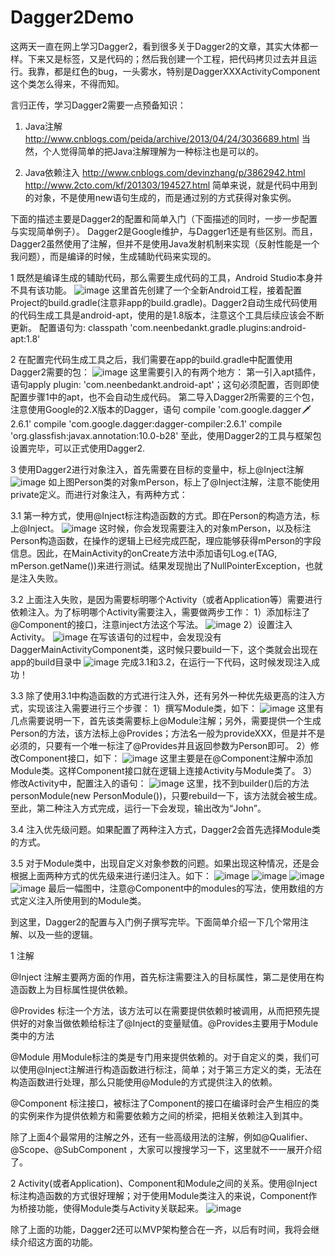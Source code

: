 # Dagger2Demo
这两天一直在网上学习Dagger2，看到很多关于Dagger2的文章，其实大体都一样。下来又是标签，又是代码的；然后我创建一个工程，把代码拷贝过去并且运行。我靠，都是红色的bug，一头雾水，特别是DaggerXXXActivityComponent这个类怎么得来，不得而知。

言归正传，学习Dagger2需要一点预备知识：

1. Java注解
http://www.cnblogs.com/peida/archive/2013/04/24/3036689.html
当然，个人觉得简单的把Java注解理解为一种标注也是可以的。

2. Java依赖注入
http://www.cnblogs.com/devinzhang/p/3862942.html
http://www.2cto.com/kf/201303/194527.html
简单来说，就是代码中用到的对象，不是使用new语句生成的，而是通过别的方式获得对象实例。

下面的描述主要是Dagger2的配置和简单入门（下面描述的同时，一步一步配置与实现简单例子）。
Dagger2是Google维护，与Dagger1还是有些区别。而且，Dagger2虽然使用了注解，但并不是使用Java发射机制来实现（反射性能是一个我问题），而是编译的时候，生成辅助代码来实现的。

1 既然是编译生成的辅助代码，那么需要生成代码的工具，Android Studio本身并不具有该功能。
![image](https://cloud.githubusercontent.com/assets/7099994/17962212/5eae4e74-6ae2-11e6-8dae-82427d90b875.png)
这里首先创建了一个全新Android工程，接着配置Project的build.gradle(注意非app的build.gradle)。Dagger2自动生成代码使用的代码生成工具是android-apt，使用的是1.8版本，注意这个工具后续应该会不断更新。
配置语句为: classpath 'com.neenbedankt.gradle.plugins:android-apt:1.8'

2 在配置完代码生成工具之后，我们需要在app的build.gradle中配置使用Dagger2需要的包：
![image](https://cloud.githubusercontent.com/assets/7099994/17963071/59df1c8a-6ae6-11e6-904a-b08c8d35c89e.png)
这里需要引入的有两个地方：
第一引入apt插件，语句apply plugin: 'com.neenbedankt.android-apt'；这句必须配置，否则即使配置步骤1中的apt，也不会自动生成代码。
第二导入Dagger2所需要的三个包，注意使用Google的2.X版本的Dagger，语句
compile 'com.google.dagger:dagger:2.6.1'
compile 'com.google.dagger:dagger-compiler:2.6.1'
compile 'org.glassfish:javax.annotation:10.0-b28'
至此，使用Dagger2的工具与框架包设置完毕，可以正式使用Dagger2.

3 使用Dagger2进行对象注入，首先需要在目标的变量中，标上@Inject注解
![image](https://cloud.githubusercontent.com/assets/7099994/17963331/b3aab138-6ae7-11e6-992e-a0a3cb1f04fe.png)
如上图Person类的对象mPerson，标上了@Inject注解，注意不能使用private定义。而进行对象注入，有两种方式：

3.1 第一种方式，使用@Inject标注构造函数的方式。即在Person的构造方法，标上@Inject。
![image](https://cloud.githubusercontent.com/assets/7099994/17963467/4eac9fc0-6ae8-11e6-97ec-28278c40a73a.png)
这时候，你会发现需要注入的对象mPerson，以及标注Person构造函数，在操作的逻辑上已经完成匹配，理应能够获得mPerson的字段信息。因此，在MainActivity的onCreate方法中添加语句Log.e(TAG, mPerson.getName())来进行测试。结果发现抛出了NullPointerException，也就是注入失败。

3.2 上面注入失败，是因为需要标明哪个Activity（或者Application等）需要进行依赖注入。为了标明哪个Activity需要注入，需要做两步工作：
1）添加标注了@Component的接口，注意inject方法这个写法。
![image](https://cloud.githubusercontent.com/assets/7099994/17991767/4322c580-6b74-11e6-8064-678cbeffe627.png)
2）设置注入Activity。
![image](https://cloud.githubusercontent.com/assets/7099994/17991964/d6f51ef6-6b75-11e6-893a-9e3449ce33a4.png)
在写该语句的过程中，会发现没有DaggerMainActivityComponent类，这时候只要build一下，这个类就会出现在app的build目录中
![image](https://cloud.githubusercontent.com/assets/7099994/17991991/132d4b6e-6b76-11e6-9512-9f780754f30b.png)
完成3.1和3.2，在运行一下代码，这时候发现注入成功！

3.3 除了使用3.1中构造函数的方式进行注入外，还有另外一种优先级更高的注入方式，实现该注入需要进行三个步骤：
1）撰写Module类，如下：
![image](https://cloud.githubusercontent.com/assets/7099994/17992228/2d306c92-6b78-11e6-8b83-201b5c16a4fa.png)
这里有几点需要说明一下，首先该类需要标上@Module注解；另外，需要提供一个生成Person的方法，该方法标上@Provides；方法名一般为provideXXX，但是并不是必须的，只要有一个唯一标注了@Provides并且返回参数为Person即可。
2）修改Component接口，如下：
![image](https://cloud.githubusercontent.com/assets/7099994/17992319/c42893cc-6b78-11e6-83ff-b786e783f771.png)
这里主要是在@Component注解中添加Module类。这样Component接口就在逻辑上连接Activity与Module类了。
3）修改Activity中，配置注入的语句：
![image](https://cloud.githubusercontent.com/assets/7099994/17992359/0a8120dc-6b79-11e6-9b45-d237cc5f6f5e.png)
这里，找不到builder()后的方法personModule(new PersonModule())，只要rebuild一下，该方法就会被生成。至此，第二种注入方式完成，运行一下会发现，输出改为“John”。

3.4 注入优先级问题。如果配置了两种注入方式，Dagger2会首先选择Module类的方式。

3.5 对于Module类中，出现自定义对象参数的问题。如果出现这种情况，还是会根据上面两种方式的优先级来进行递归注入。如下：
![image](https://cloud.githubusercontent.com/assets/7099994/17993929/168a66a0-6b87-11e6-811c-c74f8717ccc9.png)
![image](https://cloud.githubusercontent.com/assets/7099994/17992855/68c08454-6b7d-11e6-886e-67732ad5de46.png)
![image](https://cloud.githubusercontent.com/assets/7099994/17992860/741b79f8-6b7d-11e6-9f55-fe1537b7a8d6.png)
![image](https://cloud.githubusercontent.com/assets/7099994/17992870/810afdaa-6b7d-11e6-9411-50eea9b2c7e5.png)
最后一幅图中，注意@Component中的modules的写法，使用数组的方式定义注入所使用到的Module类。


到这里，Dagger2的配置与入门例子撰写完毕。下面简单介绍一下几个常用注解、以及一些的逻辑。

1 注解

@Inject 注解主要两方面的作用，首先标注需要注入的目标属性，第二是使用在构造函数上为目标属性提供依赖。

@Provides 标注一个方法，该方法可以在需要提供依赖时被调用，从而把预先提供好的对象当做依赖给标注了@Inject的变量赋值。@Provides主要用于Module类中的方法

@Module 用Module标注的类是专门用来提供依赖的。对于自定义的类，我们可以使用@Inject注解进行构造函数进行标注，简单；对于第三方定义的类，无法在构造函数进行处理，那么只能使用@Module的方式提供注入的依赖。

@Component 标注接口，被标注了Component的接口在编译时会产生相应的类的实例来作为提供依赖方和需要依赖方之间的桥梁，把相关依赖注入到其中。

除了上面4个最常用的注解之外，还有一些高级用法的注解，例如@Qualifier、@Scope、@SubComponent ，大家可以搜搜学习一下，这里就不一一展开介绍了。


2 Activity(或者Application)、Component和Module之间的关系。使用@Inject标注构造函数的方式很好理解；对于使用Module类注入的来说，Component作为桥接功能，使得Module类与Activity关联起来。
![image](https://cloud.githubusercontent.com/assets/7099994/17993873/72cb15fa-6b86-11e6-90f5-ac157966f622.png)

除了上面的功能，Dagger2还可以MVP架构整合在一齐，以后有时间，我将会继续介绍这方面的功能。
